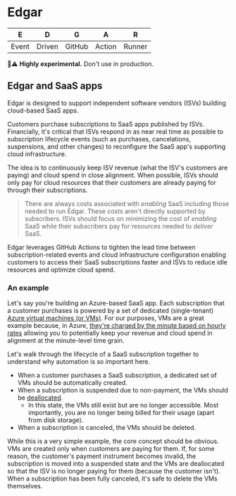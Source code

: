# Edgar

| E | D | G | A | R |
| --- | --- | --- | --- | --- |
| Event | Driven | GitHub | Action | Runner |

🧪⚠️ __Highly experimental.__ Don't use in production.

## Edgar and SaaS apps

Edgar is designed to support independent software vendors (ISVs) building cloud-based SaaS apps.

Customers purchase subscriptions to SaaS apps published by ISVs. Financially, it's critical that ISVs respond in as near real time as possible to subscription lifecycle events (such as purchases, cancelations, suspensions, and other changes) to reconfigure the SaaS app's supporting cloud infrastructure.

The idea is to continuously keep ISV revenue (what the ISV's customers are paying) and cloud spend in close alignment. When possible, ISVs should only pay for cloud resources that their customers are already paying for through their subscriptions. 

> There are always costs associated with _enabling_ SaaS including those needed to run Edgar. These costs aren't directly supported by subscribers. ISVs should focus on minimizing the cost of _enabling_ SaaS while their subscribers pay for resources needed to _deliver_ SaaS.

Edgar leverages GitHub Actions to tighten the lead time between subscription-related events and cloud infrastructure configuration enabling customers to access their SaaS subscriptions faster and ISVs to reduce idle resources and optimize cloud spend.

### An example

Let's say you're building an Azure-based SaaS app. Each subscription that a customer purchases is powered by a set of dedicated (single-tenant) [Azure virtual machines (or VMs)](https://azure.microsoft.com/services/virtual-machines/). For our purposes, VMs are a great example because, in Azure, [they're charged by the minute based on hourly rates](https://azure.microsoft.com/pricing/details/virtual-machines/linux/) allowing you to potentially keep your revenue and cloud spend in alignment at the minute-level time grain.

Let's walk through the lifecycle of a SaaS subscription together to understand why automation is so important here.

* When a customer purchases a SaaS subscription, a dedicated set of VMs should be automatically created.
* When a subscription is suspended due to non-payment, the VMs should be [deallocated](https://docs.microsoft.com/azure/virtual-machines/states-billing#power-states-and-billing).
  * In this state, the VMs still exist but are no longer accessible. Most importantly, you are no longer being billed for their usage (apart from disk storage).
* When a subscription is canceled, the VMs should be deleted.

While this is a very simple example, the core concept should be obvious. VMs are created only when customers are paying for them. If, for some reason, the customer's payment instrument becomes invalid, the subscription is moved into a suspended state and the VMs are deallocated so that the ISV is no longer paying for them (because the customer isn't). When a subscription has been fully canceled, it's safe to delete the VMs themselves.
